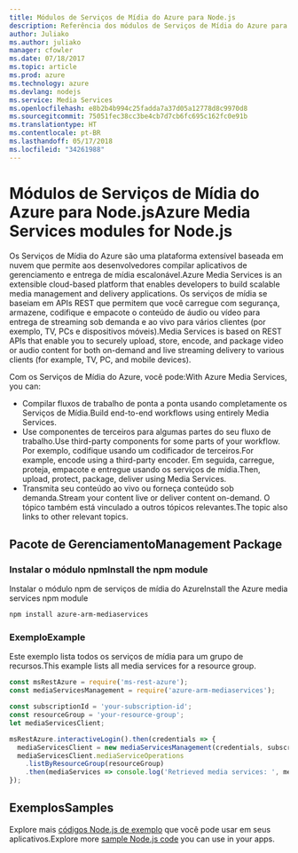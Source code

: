 ```yaml
---
title: Módulos de Serviços de Mídia do Azure para Node.js
description: Referência dos módulos de Serviços de Mídia do Azure para Node.js
author: Juliako
ms.author: juliako
manager: cfowler
ms.date: 07/18/2017
ms.topic: article
ms.prod: azure
ms.technology: azure
ms.devlang: nodejs
ms.service: Media Services
ms.openlocfilehash: e8b2b4b994c25fadda7a37d05a12778d8c9970d8
ms.sourcegitcommit: 75051fec38cc3be4cb7d7cb6fc695c162fc0e91b
ms.translationtype: HT
ms.contentlocale: pt-BR
ms.lasthandoff: 05/17/2018
ms.locfileid: "34261988"
---
```

# <a name="azure-media-services-modules-for-nodejs"></a><span data-ttu-id="fc7b4-103">Módulos de Serviços de Mídia do Azure para Node.js</span><span class="sxs-lookup"><span data-stu-id="fc7b4-103">Azure Media Services modules for Node.js</span></span>

<span data-ttu-id="fc7b4-104">Os Serviços de Mídia do Azure são uma plataforma extensível baseada em nuvem que permite aos desenvolvedores compilar aplicativos de gerenciamento e entrega de mídia escalonável.</span><span class="sxs-lookup"><span data-stu-id="fc7b4-104">Azure Media Services is an extensible cloud-based platform that enables developers to build scalable media management and delivery applications.</span></span> <span data-ttu-id="fc7b4-105">Os serviços de mídia se baseiam em APIs REST que permitem que você carregue com segurança, armazene, codifique e empacote o conteúdo de áudio ou vídeo para entrega de streaming sob demanda e ao vivo para vários clientes (por exemplo, TV, PCs e dispositivos móveis).</span><span class="sxs-lookup"><span data-stu-id="fc7b4-105">Media Services is based on REST APIs that enable you to securely upload, store, encode, and package video or audio content for both on-demand and live streaming delivery to various clients (for example, TV, PC, and mobile devices).</span></span>

<span data-ttu-id="fc7b4-106">Com os Serviços de Mídia do Azure, você pode:</span><span class="sxs-lookup"><span data-stu-id="fc7b4-106">With Azure Media Services, you can:</span></span>
- <span data-ttu-id="fc7b4-107">Compilar fluxos de trabalho de ponta a ponta usando completamente os Serviços de Mídia.</span><span class="sxs-lookup"><span data-stu-id="fc7b4-107">Build end-to-end workflows using entirely Media Services.</span></span> 
- <span data-ttu-id="fc7b4-108">Use componentes de terceiros para algumas partes do seu fluxo de trabalho.</span><span class="sxs-lookup"><span data-stu-id="fc7b4-108">Use third-party components for some parts of your workflow.</span></span> <span data-ttu-id="fc7b4-109">Por exemplo, codifique usando um codificador de terceiros.</span><span class="sxs-lookup"><span data-stu-id="fc7b4-109">For example, encode using a third-party encoder.</span></span> <span data-ttu-id="fc7b4-110">Em seguida, carregue, proteja, empacote e entregue usando os serviços de mídia.</span><span class="sxs-lookup"><span data-stu-id="fc7b4-110">Then, upload, protect, package, deliver using Media Services.</span></span>
- <span data-ttu-id="fc7b4-111">Transmita seu conteúdo ao vivo ou forneça conteúdo sob demanda.</span><span class="sxs-lookup"><span data-stu-id="fc7b4-111">Stream your content live or deliver content on-demand.</span></span> <span data-ttu-id="fc7b4-112">O tópico também está vinculado a outros tópicos relevantes.</span><span class="sxs-lookup"><span data-stu-id="fc7b4-112">The topic also links to other relevant topics.</span></span>

## <a name="management-package"></a><span data-ttu-id="fc7b4-113">Pacote de Gerenciamento</span><span class="sxs-lookup"><span data-stu-id="fc7b4-113">Management Package</span></span>

### <a name="install-the-npm-module"></a><span data-ttu-id="fc7b4-114">Instalar o módulo npm</span><span class="sxs-lookup"><span data-stu-id="fc7b4-114">Install the npm module</span></span>

<span data-ttu-id="fc7b4-115">Instalar o módulo npm de serviços de mídia do Azure</span><span class="sxs-lookup"><span data-stu-id="fc7b4-115">Install the Azure media services npm module</span></span>

```bash
npm install azure-arm-mediaservices
```

### <a name="example"></a><span data-ttu-id="fc7b4-116">Exemplo</span><span class="sxs-lookup"><span data-stu-id="fc7b4-116">Example</span></span>

<span data-ttu-id="fc7b4-117">Este exemplo lista todos os serviços de mídia para um grupo de recursos.</span><span class="sxs-lookup"><span data-stu-id="fc7b4-117">This example lists all media services for a resource group.</span></span>

```javascript
const msRestAzure = require('ms-rest-azure');
const mediaServicesManagement = require('azure-arm-mediaservices');

const subscriptionId = 'your-subscription-id';
const resourceGroup = 'your-resource-group';
let mediaServicesClient;

msRestAzure.interactiveLogin().then(credentials => {
  mediaServicesClient = new mediaServicesManagement(credentials, subscriptionId);
  mediaServicesClient.mediaServiceOperations
    .listByResourceGroup(resourceGroup)
    .then(mediaServices => console.log('Retrieved media services: ', mediaServices));
});
```

## <a name="samples"></a><span data-ttu-id="fc7b4-118">Exemplos</span><span class="sxs-lookup"><span data-stu-id="fc7b4-118">Samples</span></span>

<span data-ttu-id="fc7b4-119">Explore mais [códigos Node.js de exemplo](https://azure.microsoft.com/resources/samples/?platform=nodejs) que você pode usar em seus aplicativos.</span><span class="sxs-lookup"><span data-stu-id="fc7b4-119">Explore more [sample Node.js code](https://azure.microsoft.com/resources/samples/?platform=nodejs) you can use in your apps.</span></span>
